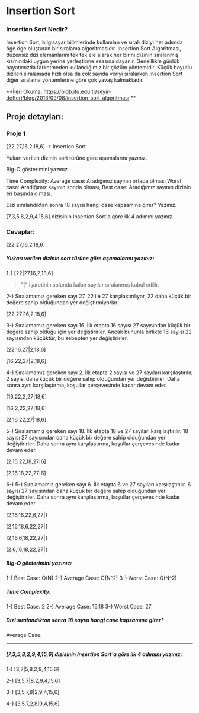 # Insertion Sort
### Insertion Sort Nedir?
Insertion Sort, bilgisayar bilimlerinde kullanılan ve sıralı diziyi her adımda öge öge oluşturan bir sıralama algoritmasıdır. Insertion Sort Algoritması, düzensiz dizi elemanlarını tek tek ele alarak her birini dizinin sıralanmış kısmındaki uygun yerine yerleştirme esasına dayanır. Genelllikle günlük hayatımızda farketmeden kullandığımız bir çözüm yöntemidir. Küçük boyutlu dizileri sıralamada hızlı olsa da çok sayıda veriyi sıralarken Insertion Sort diğer sıralama yöntemlerine göre çok yavaş kalmaktadır.

**İleri Okuma: https://bidb.itu.edu.tr/seyir-defteri/blog/2013/09/08/insertion-sort-algoritması
**

## Proje detayları:

### Proje 1
[22,27,16,2,18,6] -> Insertion Sort

Yukarı verilen dizinin sort türüne göre aşamalarını yazınız.

Big-O gösterimini yazınız.

Time Complexity: Average case: Aradığımız sayının ortada olması,Worst case: Aradığımız sayının sonda olması, Best case: Aradığımız sayının dizinin en başında olması.

Dizi sıralandıktan sonra 18 sayısı hangi case kapsamına girer? Yazınız.


[7,3,5,8,2,9,4,15,6] dizisinin Insertion Sort'a göre ilk 4 adımını yazınız.


### Cevaplar:
[22,27,16,2,18,6] :

#####  Yukarı verilen dizinin sort türüne göre aşamalarını yazınız:
1-) [22|27,16,2,18,6] 
> "|" İşaretinin solunda kalan sayılar sıralanmış kabul edilir. 

2-) Sıralamamız gereken sayı 27. 22 ile 27 karşılaştırılıyor, 22 daha küçük bir değere sahip olduğundan yer değiştirmiyorlar.

[22,27|16,2,18,6] 

3-) Sıralamamız gereken sayı 16. İlk etapta 16 sayısı 27 sayısından küçük bir değere sahip olduğu için yer değiştirirler. Ancak bununla birlikte 16 sayısı 22 sayısından küçüktür, bu sebepten yer değiştirirler.

[22,16,27|2,18,6] 

[16,22,27|2,18,6] 

4-) Sıralamamız gereken sayı 2. İlk etapta 2 sayısı ve 27 sayıları karşılaştırılır, 2 sayısı daha küçük bir değere sahip olduğundan yer değiştirirler. Daha sonra aynı karşılaştırma, koşullar çerçevesinde kadar devam eder.

[16,22,2,27|18,6] 

[16,2,22,27|18,6]

[2,16,22,27|18,6]

5-) Sıralamamız gereken sayı 18. İlk etapta 18 ve 27 sayıları karşılaştırılır. 18 sayısı 27 sayısından daha küçük bir değere sahip olduğundan yer değiştirirler. Daha sonra aynı karşılaştırma, koşullar çerçevesinde kadar devam eder.

[2,16,22,18,27|6]

[2,16,18,22,27|6]

6-) 5-) Sıralamamız gereken sayı 6. İlk etapta 6 ve 27 sayıları karşılaştırılır. 6 sayısı 27 sayısından daha küçük bir değere sahip olduğundan yer değiştirirler. Daha sonra aynı karşılaştırma, koşullar çerçevesinde kadar devam eder.

[2,16,18,22,6,27|]

[2,16,18,6,22,27|]

[2,16,6,18,22,27|]

[2,6,16,18,22,27|]

##### Big-O gösterimini yazınız:
1-) Best Case: O(N)
2-) Average Case: O(N^2)
3-) Worst Case: O(N^2)

##### Time Complexity: 
1-) Best Case: 2
2-) Average Case: 16,18
3-) Worst Case: 27

##### Dizi sıralandıktan sonra 18 sayısı hangi case kapsamına girer?
Average Case.



------------
##### [7,3,5,8,2,9,4,15,6] dizisinin Insertion Sort'a göre ilk 4 adımını yazınız.

1-) [3,7|5,8,2,9,4,15,6]

2-) [3,5,7|8,2,9,4,15,6]

3-) [3,5,7,8|2,9,4,15,6]

4-) [3,5,7,2,8|9,4,15,6]

